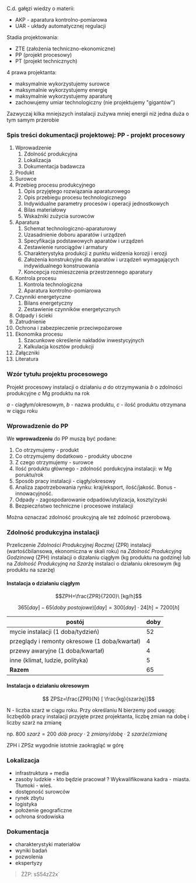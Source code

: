 C.d. gałęzi wiedzy o materii:

* AKP - aparatura kontrolno-pomiarowa
* UAR - układy automatycznej regulacji


Stadia projektowania:

* ZTE (założenia techniczno-ekonomiczne)
* PP (projekt procesowy)
* PT (projekt technicznych)

4 prawa projektanta:

* maksymalnie wykorzystujemy surowce
* maksymalnie wykorzystujemy energię
* maksymalnie wykorzystujemy aparaturę
* zachowujemy umiar technologiczny (nie projektujemy "gigantów")

Zazwyczaj kilka mniejszych instalacji zużywa mniej energii niż jedna duża o tym samym przerobie

### Spis treści dokumentacji projektowej: PP - projekt procesowy

1. Wprowadzenie
    1. Zdolność produkcyjna
    2. Lokalizacja
    3. Dokumentacja badawcza
2. Produkt
3. Surowce
4. Przebieg procesu produkcyjnego
    1. Opis przyjętego rozwiązania aparaturowego
    2. Opis przebiegu procesu technologicznego
    3. Indywidualne parametry procesów i operacji jednostkowych
    4. Bilas materiałowy
    5. Wskaźniki zużycia surowców
5. Aparatura
    1. Schemat technologiczno-aparaturowy
    2. Uzasadnienie doboru aparatów i urządzeń
    3. Specyfikacja podstawowych aparatów i urządzeń
    4. Zestawienie rurociągów i armatury
    5. Charakterystyka produkcji z punktu widzenia korozji i erozji
    6. Założenia konstrukcyjne dla aparatów i urządzeń wymagających indywidualnego konstruowania
    7. Koncepcja rozmieszczenia przestrzennego aparatury
6. Kontrola procesu
    1. Kontrola technologiczna
    2. Aparatura kontrolno-pomiarowa
7. Czynniki energetyczne
    1. Bilans energetyczny
    2. Zestawienie czynników energetycznych
8. Odpady i ścieki
9. Zatrudnienie
10. Ochrona i zabezpieczenie przeciwpożarowe
11. Ekonomika procesu
    1. Szacunkowe określenie nakładów inwestycyjnych
    2. Kalkulacja kosztów produkcji
12. Załączniki
13. Literatura

### Wzór tytułu projektu procesowego

Projekt procesowy instalacji o działaniu *a* do otrzymywania *b* o zdolności produkcyjne *c* Mg produktu na rok

*a* - ciagłym/okresowym, *b* - nazwa produktu, *c* - ilość produktu otrzymana w ciągu roku 

### Wprowadzenie do PP

We **wprowadzeniu** do PP muszą być podane:

1. Co otrzymujemy - produkt
2. Co otrzymujemy dodatkowo - produkty uboczne
3. Z czego otrzymujemy - surowce
4. Ilość produktu głównego - zdolność pordukcyjna instalacji: w Mg poruktu/rok
5. Sposób pracy instalacji - ciągły/okresowy
6. Analiza zapotrzebowania rynku: kraj/eksport, ilość/jakość. Bonus - innowacyjność. 
7. Odpady - zagospodarowanie odpadów/utylizacja, koszty/zyski
8. Bezpieczństwo techniczne i procesowe instalacji
  
Można oznaczać zdolność proukcyjną ale też zdolność przerobową. 

### Zdolność produkcyjna instalacji

Przeliczenie *Zdolności Produkcyjnej Rocznej* (ZPR) instalacji (wartośćbilansowa, ekonomiczna w skali roku) na *Zdolność Produkcyjną Godzinową* (ZPH) instalacji o dizałaniu ciągłym (kg produktu na godzinę) lub na *Zdolność Produkcyjną na Szarżę* instalaci o działaniu okresowym (kg produktu na szarżę)

#### Instalacja o działaniu ciągłym 

$$ZPH=\frac{ZPR}{7200}\ [kg/h]$$

$$ 365 [day] - 65 (doby\ postojowe)[day]=300[day]\cdot 24[h]=7200[h]$$

|postój|doby|
|-|-|
|mycie instalacji (1 doba/tydzień)|52|
|przeglądy i remonty okresowe (1 doba/kwartał)|4|
|przewy awaryjne (1 doba/kwartał)|4|
|inne (klimat, ludzie, polityka)|5|
|**Razem**|65|

#### Instalacja o działaniu okresowym

$$ ZPSz=\frac{ZPR}{N} [ \frac{kg}{szarżę}]$$

N - liczba szarż w ciągu roku. Przy określaniu N bierzemy pod uwagę: liczbędób pracy instalacji przyjęte przez projektanta, liczbę zmian na dobę i liczby szarż na zmianę

np. $800\ szarż=200\ dób\ pracy \cdot 2\ zmiany/dobę \cdot 2\ szarże/zmianę$ 

ZPH i ZPSz wygodnie istotnie zaokrągląć w górę

### Lokalizacja 

* infrastruktura + media
* zasoby ludzkie - kto będzie pracował ? Wykwalifikowana kadra - miasta. Tłumoki - wieś.  
* dostępność surowców
* rynek zbytu
* logistyka
* położenie geograficzne
* ochrona środowiska

### Dokumentacja

* charakterystyki materiałów
* wyniki badań
* pozwolenia
* ekspertyzy

> ŻŻP: sS54zZ2x`